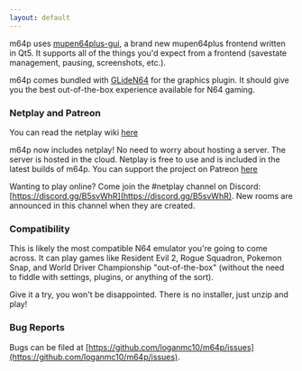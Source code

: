 ```yaml
---
layout: default
---
```


m64p uses [mupen64plus-gui](https://github.com/m64p/mupen64plus-gui), a brand new mupen64plus frontend written in Qt5. It supports all of the things you'd expect from a frontend (savestate management, pausing, screenshots, etc.).

m64p comes bundled with [GLideN64](https://github.com/gonetz/GLideN64) for the graphics plugin. It should give you the best out-of-the-box experience available for N64 gaming.

### Netplay and Patreon ###

You can read the netplay wiki [here](https://github.com/loganmc10/m64p/wiki/Netplay-Guide)

m64p now includes netplay! No need to worry about hosting a server. The server is hosted in the cloud. Netplay is free to use and is included in the latest builds of m64p. You can support the project on Patreon [here](https://www.patreon.com/m64p)

Wanting to play online? Come join the #netplay channel on Discord: [https://discord.gg/B5svWhR](https://discord.gg/B5svWhR). New rooms are announced in this channel when they are created.

### Compatibility ###

This is likely the most compatible N64 emulator you're going to come across. It can play games like Resident Evil 2, Rogue Squadron, Pokemon Snap, and World Driver Championship "out-of-the-box" (without the need to fiddle with settings, plugins, or anything of the sort).

Give it a try, you won't be disappointed. There is no installer, just unzip and play!

### Bug Reports ###

Bugs can be filed at [https://github.com/loganmc10/m64p/issues](https://github.com/loganmc10/m64p/issues).
